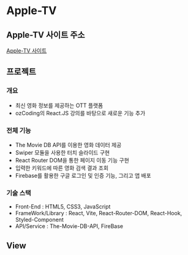 # Apple-TV

## Apple-TV 사이트 주소
[Apple-TV 사이트](https://react-apple-tv-ed5af.web.app/)

## 프로젝트
### 개요
- 최신 영화 정보를 제공하는 OTT 플랫폼
- ozCoding의 React.JS 강의를 바탕으로 새로운 기능 추가


### 전체 기능
  - The Movie DB API를 이용한 영화 데이터 제공
  - Swiper 모듈을 사용한 터치 슬라이드 구현
  - React Router DOM을 통한 페이지 이동 기능 구현
  - 입력한 키워드에 따른 영화 검색 결과 조회
  - Firebase를 활용한 구글 로그인 및 인증 기능, 그리고 앱 배포

### 기술 스택
  - Front-End : HTML5, CSS3, JavaScript
  - FrameWork/Library : React, Vite, React-Router-DOM, React-Hook, Styled-Component
  - API/Service : The-Movie-DB-API, FireBase

## View


